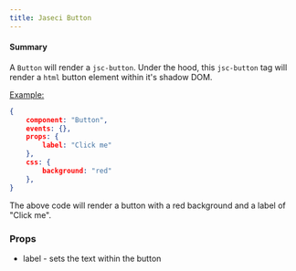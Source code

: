 ```yaml
---
title: Jaseci Button
---
```


#### Summary

A `Button` will render a `jsc-button`. Under the hood, this `jsc-button` tag will render a `html` button element within it's shadow DOM.

<u>Example:</u>

```JSON
{
	component: "Button",
	events: {},
	props: {
		label: "Click me"
	},
	css: {
		background: "red"
	},
}


```

The above code will render a button with a red background and a label of "Click me".

### Props

- label - sets the text within the button
